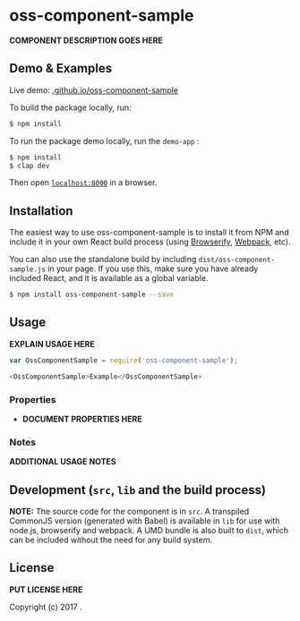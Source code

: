 # oss-component-sample

__COMPONENT DESCRIPTION GOES HERE__


## Demo & Examples

Live demo: [.github.io/oss-component-sample](http://.github.io/oss-component-sample/)

To build the package locally, run:

```bash
$ npm install

```

To run the package demo locally, run the `demo-app` :

```bash
$ npm install
$ clap dev

```

Then open [`localhost:8000`](http://localhost:8000) in a browser.


## Installation

The easiest way to use oss-component-sample is to install it from NPM and include it in your own React build process (using [Browserify](http://browserify.org), [Webpack](http://webpack.github.io/), etc).

You can also use the standalone build by including `dist/oss-component-sample.js` in your page. If you use this, make sure you have already included React, and it is available as a global variable.

```bash
$ npm install oss-component-sample --save
```


## Usage

__EXPLAIN USAGE HERE__

```js
var OssComponentSample = require('oss-component-sample');

<OssComponentSample>Example</OssComponentSample>
```

### Properties

* __DOCUMENT PROPERTIES HERE__

### Notes

__ADDITIONAL USAGE NOTES__


## Development (`src`, `lib` and the build process)

**NOTE:** The source code for the component is in `src`. A transpiled CommonJS version (generated with Babel) is available in `lib` for use with node.js, browserify and webpack. A UMD bundle is also built to `dist`, which can be included without the need for any build system.

## License

__PUT LICENSE HERE__

Copyright (c) 2017 .
